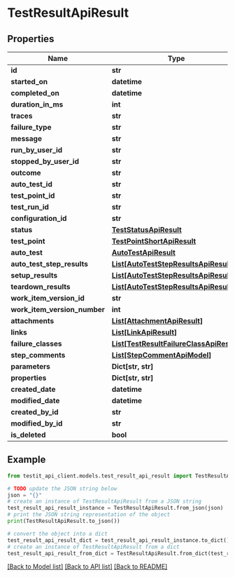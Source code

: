 # TestResultApiResult


## Properties

Name | Type | Description | Notes
------------ | ------------- | ------------- | -------------
**id** | **str** |  | 
**started_on** | **datetime** |  | [optional] 
**completed_on** | **datetime** |  | [optional] 
**duration_in_ms** | **int** |  | [optional] 
**traces** | **str** |  | [optional] 
**failure_type** | **str** |  | [optional] 
**message** | **str** |  | [optional] 
**run_by_user_id** | **str** |  | [optional] 
**stopped_by_user_id** | **str** |  | [optional] 
**outcome** | **str** |  | 
**auto_test_id** | **str** |  | [optional] 
**test_point_id** | **str** |  | [optional] 
**test_run_id** | **str** |  | 
**configuration_id** | **str** |  | 
**status** | [**TestStatusApiResult**](TestStatusApiResult.md) |  | 
**test_point** | [**TestPointShortApiResult**](TestPointShortApiResult.md) |  | [optional] 
**auto_test** | [**AutoTestApiResult**](AutoTestApiResult.md) |  | [optional] 
**auto_test_step_results** | [**List[AutoTestStepResultsApiResult]**](AutoTestStepResultsApiResult.md) |  | [optional] 
**setup_results** | [**List[AutoTestStepResultsApiResult]**](AutoTestStepResultsApiResult.md) |  | [optional] 
**teardown_results** | [**List[AutoTestStepResultsApiResult]**](AutoTestStepResultsApiResult.md) |  | [optional] 
**work_item_version_id** | **str** |  | [optional] 
**work_item_version_number** | **int** |  | [optional] 
**attachments** | [**List[AttachmentApiResult]**](AttachmentApiResult.md) |  | 
**links** | [**List[LinkApiResult]**](LinkApiResult.md) |  | 
**failure_classes** | [**List[TestResultFailureClassApiResult]**](TestResultFailureClassApiResult.md) |  | 
**step_comments** | [**List[StepCommentApiModel]**](StepCommentApiModel.md) |  | [optional] 
**parameters** | **Dict[str, str]** |  | [optional] 
**properties** | **Dict[str, str]** |  | [optional] 
**created_date** | **datetime** |  | 
**modified_date** | **datetime** |  | [optional] 
**created_by_id** | **str** |  | 
**modified_by_id** | **str** |  | [optional] 
**is_deleted** | **bool** |  | 

## Example

```python
from testit_api_client.models.test_result_api_result import TestResultApiResult

# TODO update the JSON string below
json = "{}"
# create an instance of TestResultApiResult from a JSON string
test_result_api_result_instance = TestResultApiResult.from_json(json)
# print the JSON string representation of the object
print(TestResultApiResult.to_json())

# convert the object into a dict
test_result_api_result_dict = test_result_api_result_instance.to_dict()
# create an instance of TestResultApiResult from a dict
test_result_api_result_from_dict = TestResultApiResult.from_dict(test_result_api_result_dict)
```
[[Back to Model list]](../README.md#documentation-for-models) [[Back to API list]](../README.md#documentation-for-api-endpoints) [[Back to README]](../README.md)


